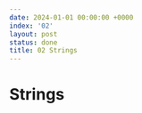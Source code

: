 ```yaml
---
date: 2024-01-01 00:00:00 +0000
index: '02'
layout: post
status: done
title: 02 Strings
---
```


# Strings